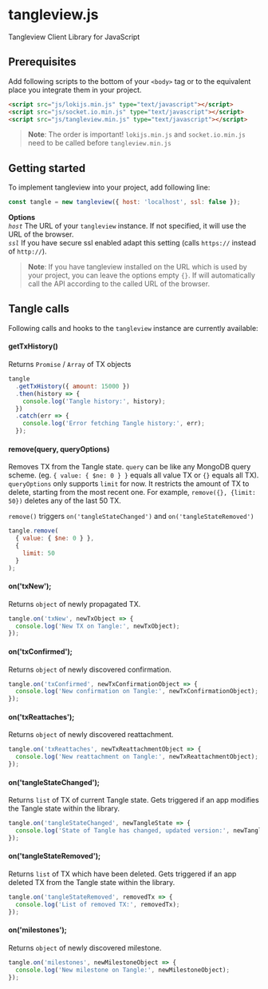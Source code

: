 # tangleview.js

Tangleview Client Library for JavaScript

## Prerequisites

Add following scripts to the bottom of your `<body>` tag or to the equivalent place you integrate them in your project.

```html
<script src="js/lokijs.min.js" type="text/javascript"></script>
<script src="js/socket.io.min.js" type="text/javascript"></script>
<script src="js/tangleview.min.js" type="text/javascript"></script>
```

> **Note**: The order is important! `lokijs.min.js` and `socket.io.min.js` need to be called before `tangleview.min.js`

## Getting started

To implement tangleview into your project, add following line:

```js
const tangle = new tangleview({ host: 'localhost', ssl: false });
```

**Options**\
_`host`_
The URL of your `tangleview` instance. If not specified, it will use the URL of the browser.\
_`ssl`_ If you have secure ssl enabled adapt this setting (calls `https://` instead of `http://`).

> **Note**: If you have tangleview installed on the URL which is used by your project, you can leave the options empty `{}`. If will automatically call the API according to the called URL of the browser.

## Tangle calls

Following calls and hooks to the `tangleview` instance are currently available:

#### getTxHistory()

Returns `Promise` / `Array` of TX objects

```js
tangle
  .getTxHistory({ amount: 15000 })
  .then(history => {
    console.log('Tangle history:', history);
  })
  .catch(err => {
    console.log('Error fetching Tangle history:', err);
  });
```

#### remove(query, queryOptions)

Removes TX from the Tangle state.
`query` can be like any MongoDB query scheme. (eg. `{ value: { $ne: 0 } }` equals all value TX or `{}` equals all TX).
`queryOptions` only supports `limit` for now. It restricts the amount of TX to delete, starting from the most recent one.
For example, `remove({}, {limit: 50})` deletes any of the last 50 TX.

`remove()` triggers `on('tangleStateChanged')` and `on('tangleStateRemoved')`

```js
tangle.remove(
  { value: { $ne: 0 } },
  {
    limit: 50
  }
);
```

#### on('txNew');

Returns `object` of newly propagated TX.

```js
tangle.on('txNew', newTxObject => {
  console.log('New TX on Tangle:', newTxObject);
});
```

#### on('txConfirmed');

Returns `object` of newly discovered confirmation.

```js
tangle.on('txConfirmed', newTxConfirmationObject => {
  console.log('New confirmation on Tangle:', newTxConfirmationObject);
});
```

#### on('txReattaches');

Returns `object` of newly discovered reattachment.

```js
tangle.on('txReattaches', newTxReattachmentObject => {
  console.log('New reattachment on Tangle:', newTxReattachmentObject);
});
```

#### on('tangleStateChanged');

Returns `list` of TX of current Tangle state. Gets triggered if an app modifies the Tangle state within the library.

```js
tangle.on('tangleStateChanged', newTangleState => {
  console.log('State of Tangle has changed, updated version:', newTangleState);
});
```

#### on('tangleStateRemoved');

Returns `list` of TX which have been deleted. Gets triggered if an app deleted TX from the Tangle state within the library.

```js
tangle.on('tangleStateRemoved', removedTx => {
  console.log('List of removed TX:', removedTx);
});
```

#### on('milestones');

Returns `object` of newly discovered milestone.

```js
tangle.on('milestones', newMilestoneObject => {
  console.log('New milestone on Tangle:', newMilestoneObject);
});
```
